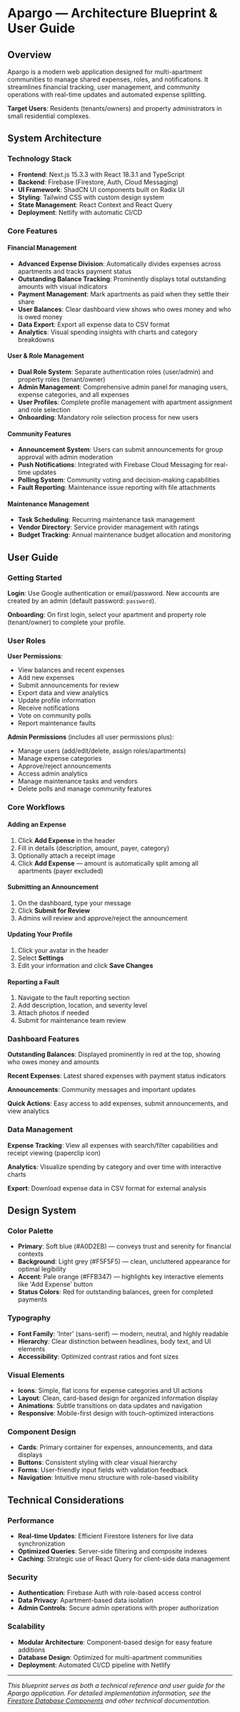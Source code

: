 # Apargo — Architecture Blueprint & User Guide

## Overview

Apargo is a modern web application designed for multi-apartment communities to manage shared expenses, roles, and notifications. It streamlines financial tracking, user management, and community operations with real-time updates and automated expense splitting.

**Target Users**: Residents (tenants/owners) and property administrators in small residential complexes.

## System Architecture

### Technology Stack

- **Frontend**: Next.js 15.3.3 with React 18.3.1 and TypeScript
- **Backend**: Firebase (Firestore, Auth, Cloud Messaging)
- **UI Framework**: ShadCN UI components built on Radix UI
- **Styling**: Tailwind CSS with custom design system
- **State Management**: React Context and React Query
- **Deployment**: Netlify with automatic CI/CD

### Core Features

#### Financial Management

- **Advanced Expense Division**: Automatically divides expenses across apartments and tracks payment status
- **Outstanding Balance Tracking**: Prominently displays total outstanding amounts with visual indicators
- **Payment Management**: Mark apartments as paid when they settle their share
- **User Balances**: Clear dashboard view shows who owes money and who is owed money
- **Data Export**: Export all expense data to CSV format
- **Analytics**: Visual spending insights with charts and category breakdowns

#### User & Role Management

- **Dual Role System**: Separate authentication roles (user/admin) and property roles (tenant/owner)
- **Admin Management**: Comprehensive admin panel for managing users, expense categories, and all expenses
- **User Profiles**: Complete profile management with apartment assignment and role selection
- **Onboarding**: Mandatory role selection process for new users

#### Community Features

- **Announcement System**: Users can submit announcements for group approval with admin moderation
- **Push Notifications**: Integrated with Firebase Cloud Messaging for real-time updates
- **Polling System**: Community voting and decision-making capabilities
- **Fault Reporting**: Maintenance issue reporting with file attachments

#### Maintenance Management

- **Task Scheduling**: Recurring maintenance task management
- **Vendor Directory**: Service provider management with ratings
- **Budget Tracking**: Annual maintenance budget allocation and monitoring

## User Guide

### Getting Started

**Login**: Use Google authentication or email/password. New accounts are created by an admin (default password: `password`).

**Onboarding**: On first login, select your apartment and property role (tenant/owner) to complete your profile.

### User Roles

**User Permissions**:

- View balances and recent expenses
- Add new expenses
- Submit announcements for review
- Export data and view analytics
- Update profile information
- Receive notifications
- Vote on community polls
- Report maintenance faults

**Admin Permissions** (includes all user permissions plus):

- Manage users (add/edit/delete, assign roles/apartments)
- Manage expense categories
- Approve/reject announcements
- Access admin analytics
- Manage maintenance tasks and vendors
- Delete polls and manage community features

### Core Workflows

#### Adding an Expense

1. Click **Add Expense** in the header
2. Fill in details (description, amount, payer, category)
3. Optionally attach a receipt image
4. Click **Add Expense** — amount is automatically split among all apartments (payer excluded)

#### Submitting an Announcement

1. On the dashboard, type your message
2. Click **Submit for Review**
3. Admins will review and approve/reject the announcement

#### Updating Your Profile

1. Click your avatar in the header
2. Select **Settings**
3. Edit your information and click **Save Changes**

#### Reporting a Fault

1. Navigate to the fault reporting section
2. Add description, location, and severity level
3. Attach photos if needed
4. Submit for maintenance team review

### Dashboard Features

**Outstanding Balances**: Displayed prominently in red at the top, showing who owes money and amounts

**Recent Expenses**: Latest shared expenses with payment status indicators

**Announcements**: Community messages and important updates

**Quick Actions**: Easy access to add expenses, submit announcements, and view analytics

### Data Management

**Expense Tracking**: View all expenses with search/filter capabilities and receipt viewing (paperclip icon)

**Analytics**: Visualize spending by category and over time with interactive charts

**Export**: Download expense data in CSV format for external analysis

## Design System

### Color Palette

- **Primary**: Soft blue (#A0D2EB) — conveys trust and serenity for financial contexts
- **Background**: Light grey (#F5F5F5) — clean, uncluttered appearance for optimal legibility
- **Accent**: Pale orange (#FFB347) — highlights key interactive elements like 'Add Expense' button
- **Status Colors**: Red for outstanding balances, green for completed payments

### Typography

- **Font Family**: 'Inter' (sans-serif) — modern, neutral, and highly readable
- **Hierarchy**: Clear distinction between headlines, body text, and UI elements
- **Accessibility**: Optimized contrast ratios and font sizes

### Visual Elements

- **Icons**: Simple, flat icons for expense categories and UI actions
- **Layout**: Clean, card-based design for organized information display
- **Animations**: Subtle transitions on data updates and navigation
- **Responsive**: Mobile-first design with touch-optimized interactions

### Component Design

- **Cards**: Primary container for expenses, announcements, and data displays
- **Buttons**: Consistent styling with clear visual hierarchy
- **Forms**: User-friendly input fields with validation feedback
- **Navigation**: Intuitive menu structure with role-based visibility

## Technical Considerations

### Performance

- **Real-time Updates**: Efficient Firestore listeners for live data synchronization
- **Optimized Queries**: Server-side filtering and composite indexes
- **Caching**: Strategic use of React Query for client-side data management

### Security

- **Authentication**: Firebase Auth with role-based access control
- **Data Privacy**: Apartment-based data isolation
- **Admin Controls**: Secure admin operations with proper authorization

### Scalability

- **Modular Architecture**: Component-based design for easy feature additions
- **Database Design**: Optimized for multi-apartment communities
- **Deployment**: Automated CI/CD pipeline with Netlify

---

_This blueprint serves as both a technical reference and user guide for the Apargo application. For detailed implementation information, see the [Firestore Database Components](FIRESTORE_DATABASE_COMPONENTS.md) and other technical documentation._
